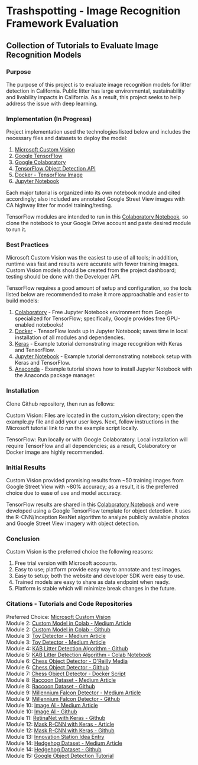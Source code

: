 # Trashspotting - Image Recognition Framework Evaluation

## Collection of Tutorials to Evaluate Image Recognition Models

### Purpose

The purpose of this project is to evaluate image recognition models for litter detection in California. Public litter has large environmental, sustainability and livability impacts in California. As a result, this project seeks to help address the issue with deep learning.

### Implementation (In Progress)

Project implementation used the technologies listed below and includes the necessary files and datasets to deploy the model:

1. [Microsoft Custom Vision](https://www.customvision.ai)
2. [Google TensorFlow](https://www.tensorflow.org/)
3. [Google Colaboratory](https://colab.research.google.com/notebooks/welcome.ipynb)
4. [TensorFlow Object Detection API](https://github.com/tensorflow/models/tree/master/research/object_detection)
5. [Docker - TensorFlow Image](https://hub.docker.com/r/tensorflow/tensorflow/)
6. [Jupyter Notebook](https://jupyter.readthedocs.io/en/latest/install.html)

Each major tutorial is organized into its own notebook module and cited accordingly; also included are annotated Google Street View images with CA highway litter for model training/testing.

TensorFlow modules are intended to run in this [Colaboratory Notebook](https://colab.research.google.com/drive/1gy4IcA6Kmasez6TXu1NM6fR3YWdKKr1f), so clone the notebook to your Google Drive account and paste desired module to run it.

### Best Practices

Microsoft Custom Vision was the easiest to use of all tools; in addition, runtime was fast and results were accurate with fewer training images. Custom Vision models should be created from the project dashboard; testing should be done with the Developer API.

TensorFlow requires a good amount of setup and configuration, so the tools listed below are recommended to make it more approachable and easier to build models:

1. [Colaboratory](https://colab.research.google.com/notebooks/welcome.ipynb) - Free Jupyter Notebook environment from Google specialized for TensorFlow; specifically, Google provides free GPU-enabled notebooks!
2. [Docker](https://hub.docker.com/r/tensorflow/tensorflow/) - TensorFlow loads up in Jupyter Notebook; saves time in local installation of all modules and dependencies.
3. [Keras](https://medium.com/nybles/create-your-first-image-recognition-classifier-using-cnn-keras-and-tensorflow-backend-6eaab98d14dd) - Example tutorial demonstrating image recognition with Keras and TensorFlow.
4. [Jupyter Notebook](https://medium.com/@margaretmz/anaconda-jupyter-notebook-tensorflow-and-keras-b91f381405f8) - Example tutorial demonstrating notebook setup with Keras and TensorFlow.
5. [Anaconda](https://medium.com/codingthesmartway-com-blog/getting-started-with-jupyter-notebook-for-python-4e7082bd5d46) - Example tutorial shows how to install Jupyter Notebook with the Anaconda package manager.

### Installation

Clone Github repository, then run as follows:

Custom Vision: Files are located in the custom_vision directory; open the example.py file and add your user keys. Next, follow instructions in the Microsoft tutorial link to run the example script locally.

TensorFlow: Run locally or with Google Colaboratory. Local installation will require TensorFlow and all dependencies; as a result, Colaboratory or Docker image are highly recommended.

### Initial Results

Custom Vision provided promising results from ~50 training images from Google Street View with ~80% accuracy; as a result, it is the preferred choice due to ease of use and model accuracy.

TensorFlow results are shared in this [Colaboratory Notebook](https://colab.research.google.com/drive/1eIptxz6tX-b5ISX_bTRW9PlHvf7AQYID) and were developed using a Google TensorFlow template for object detection. It uses the R-CNN/Inception ResNet algorithm to analyze publicly available photos and Google Street View imagery with object detection.

### Conclusion

Custom Vision is the preferred choice the following reasons:

1. Free trial version with Microsoft accounts.
2. Easy to use; platform provide easy way to annotate and test images.
3. Easy to setup; both the website and developer SDK were easy to use.
4. Trained models are easy to share as data endpoint when ready.
5. Platform is stable which will minimize break changes in the future.

### Citations - Tutorials and Code Repositories

Preferred Choice: [Microsoft Custom Vision](https://www.customvision.ai)\
Module 2: [Custom Model in Colab - Medium Article](https://towardsdatascience.com/how-to-train-your-own-object-detector-with-tensorflows-object-detector-api-bec72ecfe1d9)\
Module 2: [Custom Model in Colab - Github](https://hackernoon.com/object-detection-in-google-colab-with-custom-dataset-5a7bb2b0e97e)\
Module 3: [Toy Detector - Medium Article](https://towardsdatascience.com/building-a-toy-detector-with-tensorflow-object-detection-api-63c0fdf2ac95)\
Module 3: [Toy Detector - Medium Article](https://github.com/walteryu/Deep-Learning/tree/master/tensorflow_toy_detector)\
Module 4: [KAB Litter Detection Algorithm - Github](https://github.com/isaychris/litter-detection-tensorflow)\
Module 5: [KAB Litter Detection Algorithm - Colab Notebook](https://github.com/isaychris/litter-detection-tensorflow)\
Module 6: [Chess Object Detector - O'Reilly Media](https://www.oreilly.com/ideas/object-detection-with-tensorflow)\
Module 6: [Chess Object Detector - Github](https://github.com/wagonhelm/TF_ObjectDetection_API)\
Module 7: [Chess Object Detector - Docker Script](https://www.oreilly.com/ideas/object-detection-with-tensorflow)\
Module 8: [Raccoon Dataset - Medium Article](https://towardsdatascience.com/how-to-train-your-own-object-detector-with-tensorflows-object-detector-api-bec72ecfe1d9)\
Module 8: [Raccoon Dataset - Github](https://github.com/datitran/raccoon_dataset)\
Module 9: [Millennium Falcon Detector - Medium Article](https://medium.freecodecamp.org/tracking-the-millenium-falcon-with-tensorflow-c8c86419225e)\
Module 9: [Millennium Falcon Detector - Github](https://github.com/bourdakos1/Custom-Object-Detection)\
Module 10: [Image AI - Medium Article](https://towardsdatascience.com/object-detection-with-10-lines-of-code-d6cb4d86f606)\
Module 10: [Image AI - Github](https://github.com/OlafenwaMoses/ImageAI/tree/master/imageai/Prediction)\
Module 11: [RetinaNet with Keras - Github](https://github.com/fizyr/keras-retinanet)\
Module 12: [Mask R-CNN with Keras - Article](https://www.dlology.com/blog/how-to-run-object-detection-and-segmentation-on-video-fast-for-free/)\
Module 12: [Mask R-CNN with Keras - Github](https://github.com/Tony607/colab-mask-rcnn)\
Module 13: [Innovation Station Idea Entry](https://colab.research.google.com/drive/1tc0s2HxHW8po2tLZwgkgZA2mOkqI1xY5)\
Module 14: [Hedgehog Dataset - Medium Article](https://medium.com/@dana.yu/training-a-custom-object-detection-model-41093ddc5797)\
Module 14: [Hedgehog Dataset - Github](https://github.com/danamyu/hedgehog_detector)\
Module 15: [Google Object Detection Tutorial](https://colab.research.google.com/drive/1U5xBF2-a1rqfrUWs0ZoB10Ty8XqnHSW2)
